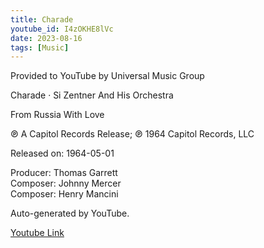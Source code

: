 ```yaml
---
title: Charade
youtube_id: I4zOKHE8lVc
date: 2023-08-16
tags: [Music]
---
```

Provided to YouTube by Universal Music Group  

Charade · Si Zentner And His Orchestra  

From Russia With Love  

℗ A Capitol Records Release; ℗ 1964 Capitol Records, LLC  

Released on: 1964-05-01  

Producer: Thomas Garrett  
Composer: Johnny Mercer  
Composer: Henry Mancini  

Auto-generated by YouTube.  

[Youtube Link](https://www.youtube.com/watch?v=I4zOKHE8lVc)  
